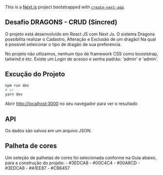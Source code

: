 This is a [Next.js](https://nextjs.org/) project bootstrapped with [`create-next-app`](https://github.com/vercel/next.js/tree/canary/packages/create-next-app).

## Desafio DRAGONS  - CRUD (Sincred)

O projeto está desenvolvido em React JS com Next Js. O sistema Dragons possibilita realizar o
Cadastro, Alteração e Exclusão de um dragão! Na qual é possivel seleiconar o tipo de dragão de sua preferencia. 

No projeto não utlizamos, nenhum tipo de framework CSS como booststrap, tailwind e etc.
Existe um Login de acesso e senha padrão: 'admin' e 'admin'.

## Excução do Projeto

```bash
npm run dev
# or
yarn dev
```
Abrir  [http://localhost:3000](http://localhost:3000)  no seu navegador para ver o resultado

## API

Os dados são salvos em um arquivo JSON.

## Palheta de cores 

Um seleção de palhetas de cores foi selecionada conforme na Guia abaixo, para a construção do projeto:
    - #3EDCA8 
    - #00C4C4
    - #00A8CD
    - #3EDCA8
    - #A1EE87
    - #CB6457

